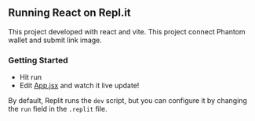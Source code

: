 ## Running React on Repl.it

This project developed with react and vite. This project connect Phantom wallet and submit link image.

### Getting Started

- Hit run
- Edit [App.jsx](#src/App.jsx) and watch it live update!

By default, Replit runs the `dev` script, but you can configure it by changing the `run` field in the `.replit` file.
